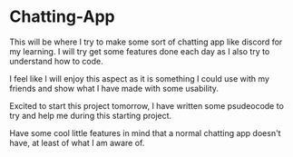 # Chatting-App

This will be where I try to make some sort of chatting app like discord for my learning. I will try get some features done each day as I also try to understand how to code.

I feel like I will enjoy this aspect as it is something I could use with my friends and show what I have made with some usability.

Excited to start this project tomorrow, I have written some psudeocode to try and help me during this starting project. 

Have some cool little features in mind that a normal chatting app doesn't have, at least of what I am aware of. 
